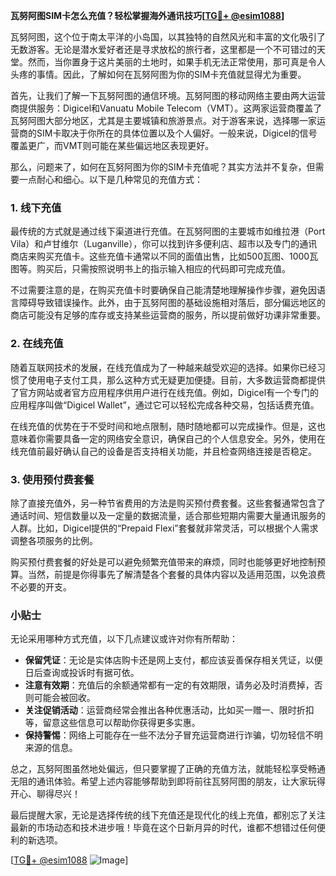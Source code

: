 **瓦努阿图SIM卡怎么充值？轻松掌握海外通讯技巧[[TG💪+ @esim1088](https://t.me/s/esim1088)]**

瓦努阿图，这个位于南太平洋的小岛国，以其独特的自然风光和丰富的文化吸引了无数游客。无论是潜水爱好者还是寻求放松的旅行者，这里都是一个不可错过的天堂。然而，当你置身于这片美丽的土地时，如果手机无法正常使用，那可真是令人头疼的事情。因此，了解如何在瓦努阿图为你的SIM卡充值就显得尤为重要。

首先，让我们了解一下瓦努阿图的通信环境。瓦努阿图的移动网络主要由两大运营商提供服务：Digicel和Vanuatu Mobile Telecom（VMT）。这两家运营商覆盖了瓦努阿图大部分地区，尤其是主要城镇和旅游景点。对于游客来说，选择哪一家运营商的SIM卡取决于你所在的具体位置以及个人偏好。一般来说，Digicel的信号覆盖更广，而VMT则可能在某些偏远地区表现更好。

那么，问题来了，如何在瓦努阿图为你的SIM卡充值呢？其实方法并不复杂，但需要一点耐心和细心。以下是几种常见的充值方式：

### 1. 线下充值

最传统的方式就是通过线下渠道进行充值。在瓦努阿图的主要城市如维拉港（Port Vila）和卢甘维尔（Luganville），你可以找到许多便利店、超市以及专门的通讯商店来购买充值卡。这些充值卡通常以不同的面值出售，比如500瓦图、1000瓦图等。购买后，只需按照说明书上的指示输入相应的代码即可完成充值。

不过需要注意的是，在购买充值卡时要确保自己能清楚地理解操作步骤，避免因语言障碍导致错误操作。此外，由于瓦努阿图的基础设施相对落后，部分偏远地区的商店可能没有足够的库存或支持某些运营商的服务，所以提前做好功课非常重要。

### 2. 在线充值

随着互联网技术的发展，在线充值成为了一种越来越受欢迎的选择。如果你已经习惯了使用电子支付工具，那么这种方式无疑更加便捷。目前，大多数运营商都提供了官方网站或者官方应用程序供用户进行在线充值。例如，Digicel有一个专门的应用程序叫做“Digicel Wallet”，通过它可以轻松完成各种交易，包括话费充值。

在线充值的优势在于不受时间和地点限制，随时随地都可以完成操作。但是，这也意味着你需要具备一定的网络安全意识，确保自己的个人信息安全。另外，使用在线充值前最好确认自己的设备是否支持相关功能，并且检查网络连接是否稳定。

### 3. 使用预付费套餐

除了直接充值外，另一种节省费用的方法是购买预付费套餐。这些套餐通常包含了通话时间、短信数量以及一定量的数据流量，适合那些短期内需要大量通讯服务的人群。比如，Digicel提供的“Prepaid Flexi”套餐就非常灵活，可以根据个人需求调整各项服务的比例。

购买预付费套餐的好处是可以避免频繁充值带来的麻烦，同时也能够更好地控制预算。当然，前提是你得事先了解清楚各个套餐的具体内容以及适用范围，以免浪费不必要的开支。

### 小贴士

无论采用哪种方式充值，以下几点建议或许对你有所帮助：

- **保留凭证**：无论是实体店购卡还是网上支付，都应该妥善保存相关凭证，以便日后查询或投诉时有据可依。
- **注意有效期**：充值后的余额通常都有一定的有效期限，请务必及时消费掉，否则可能会被回收。
- **关注促销活动**：运营商经常会推出各种优惠活动，比如买一赠一、限时折扣等，留意这些信息可以帮助你获得更多实惠。
- **保持警惕**：网络上可能存在一些不法分子冒充运营商进行诈骗，切勿轻信不明来源的信息。

总之，瓦努阿图虽然地处偏远，但只要掌握了正确的充值方法，就能轻松享受畅通无阻的通讯体验。希望上述内容能够帮助到即将前往瓦努阿图的朋友，让大家玩得开心、聊得尽兴！

最后提醒大家，无论是选择传统的线下充值还是现代化的线上充值，都别忘了关注最新的市场动态和技术进步哦！毕竟在这个日新月异的时代，谁都不想错过任何便利的新选项。

[[TG💪+ @esim1088](https://t.me/s/esim1088) ![Image](https://i.postimg.cc/4NQfJmqS/Snipaste-2025-05-13-00-14-12.png)]